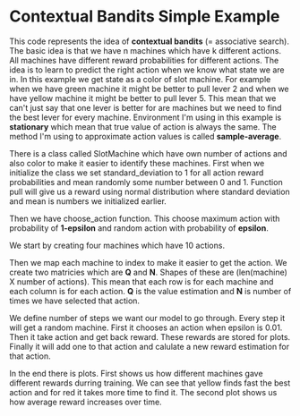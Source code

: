 # Contextual Bandits Simple Example

This code represents the idea of **contextual bandits** (= associative search). The basic idea is that we have n machines which have k different actions. All machines have different reward probabilities for different actions. The idea is to learn to predict the right action when we know what state we are in. In this example we get state as a color of slot machine. For example when we have green machine it might be better to pull lever 2 and when we have yellow machine it might be better to pull lever 5. This mean that we can't just say that one lever is better for are machines but we need to find the best lever for every machine. Environment I'm using in this example is **stationary** which mean that true value of action is always the same. The method I'm using to approximate action values is called **sample-average**.

There is a class called SlotMachine which have own number of actions and also color to make it easier to identify these machines. First when we initialize the class we set standard_deviation to 1 for all action reward probabilities and mean randomly some number between 0 and 1. Function pull will give us a reward using normal distribution where standard deviation and mean is numbers we initialized earlier.

Then we have choose_action function. This choose maximum action with probability of **1-epsilon** and random action with probability of **epsilon**.

We start by creating four machines which have 10 actions.

Then we map each machine to index to make it easier to get the action. We create two matricies which are **Q** and **N**. Shapes of these are (len(machine) X number of actions). This mean that each row is for each machine and each column is for each action. **Q** is the value estimation and **N** is number of times we have selected that action.

We define number of steps we want our model to go through. Every step it will get a random machine. First it chooses an action when epsilon is 0.01. Then it take action and get back reward. These rewards are stored for plots. Finally it will add one to that action and calulate a new reward estimation for that action.

In the end there is plots. First shows us how different machines gave different rewards durring training. We can see that yellow finds fast the best action and for red it takes more time to find it. The second plot shows us how average reward increases over time.
